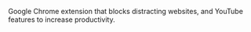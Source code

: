 Google Chrome extension that blocks distracting websites, and YouTube features to increase productivity.
